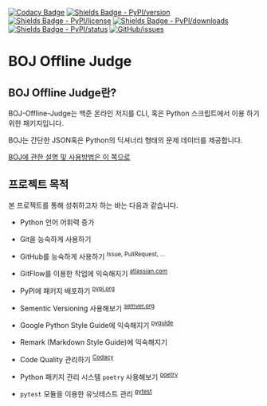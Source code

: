 <!-- Badges -->

[![Codacy Badge](https://app.codacy.com/project/badge/Grade/9c0158b110a54cce953d319d5f5b438d)](https://www.codacy.com/gh/Hepheir/BOJ-Offline-Judge/dashboard?utm_source=github.com&utm_medium=referral&utm_content=Hepheir/BOJ-Offline-Judge&utm_campaign=Badge_Grade)
[![Shields Badge - PyPI/version](https://img.shields.io/pypi/v/boj)](https://pypi.org/project/boj/)
[![Shields Badge - PyPI/license](https://img.shields.io/pypi/l/boj)](https://pypi.org/project/boj/)
[![Shields Badge - PyPI/downloads](https://img.shields.io/pypi/dm/boj)](https://pypi.org/project/boj/)
[![Shields Badge - PyPI/status](https://img.shields.io/pypi/status/boj)](https://pypi.org/project/boj/)
[![GitHub/issues](https://img.shields.io/github/issues/Hepheir/BOJ-Offline-Judge.svg)](https://github.com/Hepheir/BOJ-Offline-Judge/issues)

# BOJ Offline Judge

## BOJ Offline Judge란?

BOJ-Offline-Judge는 백준 온라인 저지를 CLI, 혹은 Python 스크립트에서 이용 하기 위한 패키지입니다.

BOJ는 간단한 JSON혹은 Python의 딕셔너리 형태의 문제 데이터를 제공합니다.

[BOJ에 관한 설명 및 사용방법은 이 쪽으로](./README_pypi.md)

## 프로젝트 목적

본 프로젝트를 통해 성취하고자 하는 바는 다음과 같습니다.

-   Python 언어 어휘력 증가

-   Git을 능숙하게 사용하기

-   GitHub를 능숙하게 사용하기
    <sup>Issue, PullRequest, ...</sup>

-   GitFlow를 이용한 작업에 익숙해지기
    <sup>[atlassian.com](https://www.atlassian.com/git/tutorials/comparing-workflows/gitflow-workflow)</sup>

-   PyPI에 패키지 배포하기
    <sup>[pypi.org](https://pypi.org/project/boj/)</sup>

-   Sementic Versioning 사용해보기
    <sup>[semver.org](https://semver.org/lang/ko/)</sup>

-   Google Python Style Guide에 익숙해지기
    <sup>[pyguide](https://google.github.io/styleguide/pyguide.html)</sup>

-   Remark (Markdown Style Guide)에 익숙해지기

-   Code Quality 관리하기
    <sup>[Codacy](https://app.codacy.com/gh/Hepheir/BOJ-Offline-Judge/dashboard?utm_source=github.com&utm_medium=referral&utm_content=Hepheir/BOJ-Offline-Judge&utm_campaign=Badge_Grade)</sup>

-   Python 패키지 관리 시스템 `poetry` 사용해보기
      <sup>[poetry](https://python-poetry.org/)</sup>

-   `pytest` 모듈을 이용한 유닛테스트 관리
      <sup>[pytest](https://docs.pytest.org//)</sup>
